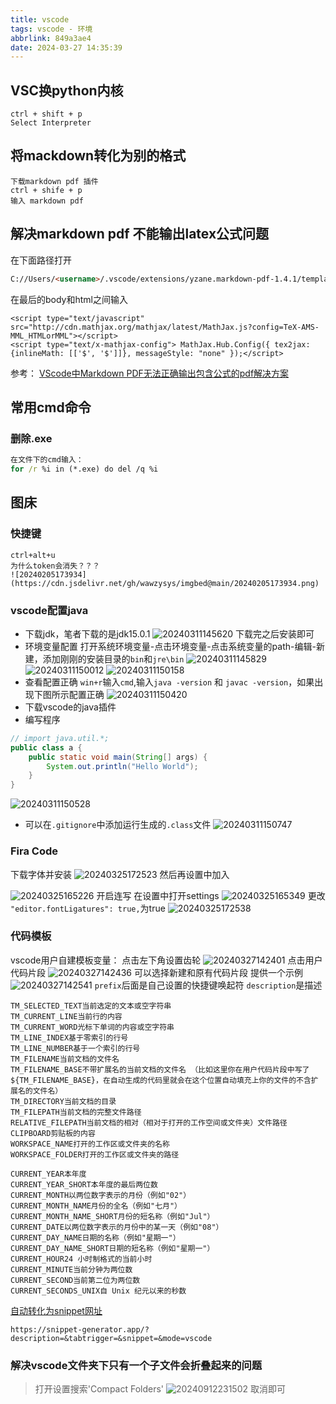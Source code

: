 ```yaml
---
title: vscode
tags: vscode - 环境
abbrlink: 849a3ae4
date: 2024-03-27 14:35:39
---
```

## VSC换python内核
```
ctrl + shift + p
Select Interpreter
```
## 将mackdown转化为别的格式
```
下载markdown pdf 插件
ctrl + shife + p 
输入 markdown pdf
```
## 解决markdown pdf 不能输出latex公式问题
在下面路径打开
```html
C://Users/<username>/.vscode/extensions/yzane.markdown-pdf-1.4.1/template/template.html
```
在最后的body和html之间输入
```
<script type="text/javascript" src="http://cdn.mathjax.org/mathjax/latest/MathJax.js?config=TeX-AMS-MML_HTMLorMML"></script>
<script type="text/x-mathjax-config"> MathJax.Hub.Config({ tex2jax: {inlineMath: [['$', '$']]}, messageStyle: "none" });</script>
```
参考：
[VScode中Markdown PDF无法正确输出包含公式的pdf解决方案](https://blog.csdn.net/qq_18506419/article/details/103461825)

## 常用cmd命令
### 删除.exe
```cmd
在文件下的cmd输入：
for /r %i in (*.exe) do del /q %i
```
## 图床
### 快捷键
```
ctrl+alt+u
为什么token会消失？？？
![20240205173934](https://cdn.jsdelivr.net/gh/wawzysys/imgbed@main/20240205173934.png)
```
### vscode配置java
- 下载jdk，笔者下载的是jdk15.0.1
![20240311145620](https://cdn.jsdelivr.net/gh/wawzysys/imgbed@main/20240311145620.png)
下载完之后安装即可
- 环境变量配置
打开系统环境变量-点击环境变量-点击系统变量的path-编辑-新建，添加刚刚的安装目录的`bin`和`jre\bin`
![20240311145829](https://cdn.jsdelivr.net/gh/wawzysys/imgbed@main/20240311145829.png)
![20240311150012](https://cdn.jsdelivr.net/gh/wawzysys/imgbed@main/20240311150012.png)
![20240311150158](https://cdn.jsdelivr.net/gh/wawzysys/imgbed@main/20240311150158.png)
- 查看配置正确
`win+r`输入`cmd`,输入`java -version` 和 `javac -version`，如果出现下图所示配置正确
![20240311150420](https://cdn.jsdelivr.net/gh/wawzysys/imgbed@main/20240311150420.png)
- 下载vscode的java插件
- 编写程序
```java
// import java.util.*;
public class a {
	public static void main(String[] args) {
		System.out.println("Hello World");
	}
}
```
![20240311150528](https://cdn.jsdelivr.net/gh/wawzysys/imgbed@main/20240311150528.png)
- 可以在`.gitignore`中添加运行生成的`.class`文件
![20240311150747](https://cdn.jsdelivr.net/gh/wawzysys/imgbed@main/20240311150747.png)

### Fira Code

下载字体并安装
![20240325172523](https://cdn.jsdelivr.net/gh/wawzysys/imgbed@main/20240325172523.png)
然后再设置中加入


![20240325165226](https://cdn.jsdelivr.net/gh/wawzysys/imgbed@main/20240325165226.png)
开启连写
在设置中打开settings
![20240325165349](https://cdn.jsdelivr.net/gh/wawzysys/imgbed@main/20240325165349.png)
更改`    "editor.fontLigatures": true,`为true
![20240325172538](https://cdn.jsdelivr.net/gh/wawzysys/imgbed@main/20240325172538.png)


### 代码模板
vscode用户自建模板变量：
点击左下角设置齿轮
![20240327142401](https://cdn.jsdelivr.net/gh/wawzysys/imgbed@main/20240327142401.png)
点击用户代码片段
![20240327142436](https://cdn.jsdelivr.net/gh/wawzysys/imgbed@main/20240327142436.png)
可以选择新建和原有代码片段
提供一个示例
![20240327142541](https://cdn.jsdelivr.net/gh/wawzysys/imgbed@main/20240327142541.png)
`prefix`后面是自己设置的快捷键唤起符
`description`是描述
```
TM_SELECTED_TEXT当前选定的文本或空字符串
TM_CURRENT_LINE当前行的内容
TM_CURRENT_WORD光标下单词的内容或空字符串
TM_LINE_INDEX基于零索引的行号
TM_LINE_NUMBER基于一个索引的行号
TM_FILENAME当前文档的文件名
TM_FILENAME_BASE不带扩展名的当前文档的文件名 （比如这里你在用户代码片段中写了${TM_FILENAME_BASE}，在自动生成的代码里就会在这个位置自动填充上你的文件的不含扩展名的文件名）
TM_DIRECTORY当前文档的目录
TM_FILEPATH当前文档的完整文件路径
RELATIVE_FILEPATH当前文档的相对（相对于打开的工作空间或文件夹）文件路径
CLIPBOARD剪贴板的内容
WORKSPACE_NAME打开的工作区或文件夹的名称
WORKSPACE_FOLDER打开的工作区或文件夹的路径
```
```
CURRENT_YEAR本年度
CURRENT_YEAR_SHORT本年度的最后两位数
CURRENT_MONTH以两位数字表示的月份（例如"02"）
CURRENT_MONTH_NAME月份的全名（例如"七月"）
CURRENT_MONTH_NAME_SHORT月份的短名称（例如"Jul"）
CURRENT_DATE以两位数字表示的月份中的某一天（例如"08"）
CURRENT_DAY_NAME日期的名称（例如"星期一"）
CURRENT_DAY_NAME_SHORT日期的短名称（例如"星期一"）
CURRENT_HOUR24 小时制格式的当前小时
CURRENT_MINUTE当前分钟为两位数
CURRENT_SECOND当前第二位为两位数
CURRENT_SECONDS_UNIX自 Unix 纪元以来的秒数
```
[自动转化为snippet网址](https://snippet-generator.app/?description=&tabtrigger=&snippet=&mode=vscode)
```
https://snippet-generator.app/?description=&tabtrigger=&snippet=&mode=vscode
```

### 解决vscode文件夹下只有一个子文件会折叠起来的问题
>打开设置搜索'Compact Folders'
>![20240912231502](https://cdn.jsdelivr.net/gh/wawzysys/imgbed@main/20240912231502.png)
>取消即可


